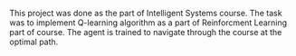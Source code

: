 This project was done as the part of Intelligent Systems course. The task was to implement Q-learning algorithm as a part of Reinforcment Learning part of course. The agent is trained to navigate through the course at the optimal path.  
